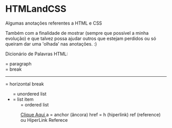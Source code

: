 # HTMLandCSS

Algumas anotações referentes a HTML e CSS

Também com a finalidade de mostrar (sempre que possível a minha evolução) e que talvez possa ajudar outros que estejam perdidos ou só queiram dar uma 'olhada' nas anotações. :)

Dicionário de Palavras HTML:

<p> = paragraph
<br> = break
<hr> = horizontal break

<ul> = unordered list
<li> = list item 
<ol> = ordered list

<a href="l"> Clique Aqui </a>
a = anchor (âncora)
href = h (hiperlink) ref (reference) ou HiperLink Referece
  

